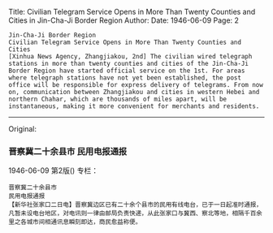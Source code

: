Title: Civilian Telegram Service Opens in More Than Twenty Counties and Cities in Jin-Cha-Ji Border Region
Author:
Date: 1946-06-09
Page: 2

    Jin-Cha-Ji Border Region
    Civilian Telegram Service Opens in More Than Twenty Counties and Cities
    [Xinhua News Agency, Zhangjiakou, 2nd] The civilian wired telegraph stations in more than twenty counties and cities of the Jin-Cha-Ji Border Region have started official service on the 1st. For areas where telegraph stations have not yet been established, the post office will be responsible for express delivery of telegrams. From now on, communication between Zhangjiakou and cities in western Hebei and northern Chahar, which are thousands of miles apart, will be instantaneous, making it more convenient for merchants and residents.



<hr /> 

Original: 


### 晋察冀二十余县市  民用电报通报

1946-06-09
第2版()
专栏：

    晋察冀二十余县市
    民用电报通报
    【新华社张家口二日电】晋察冀边区已有二十余个县市的民用有线电台，已于一日起准时通报，凡暂未设电台地区，对电讯则一律由邮局负责快递，从此张家口与冀西、察北等地，相隔千百余里之各城市间相通讯息瞬刻即达，商民愈益称便。
